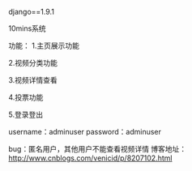 django==1.9.1



10mins系统

功能：
1.主页展示功能

2.视频分类功能

3.视频详情查看

4.投票功能

5.登录登出

username：adminuser
password：adminuser

bug：匿名用户，其他用户不能查看视频详情
博客地址：http://www.cnblogs.com/venicid/p/8207102.html